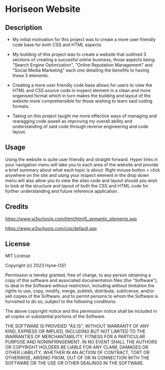 # Horiseon Website

## Description

* My initial motivation for this project was to create a more user friendly code base for both CSS and HTML aspects.

* My building of this project was to create a website that outlined 3 sections of creating a succesful online business, those aspects being "Search Engine Optimization", "Online Reputation Management" and "Social Media Marketing" each one detailing the benefits to having these 3 elements.

* Creating a more user friendly code base allows for users to view the HTML and CSS source code in inspect element in a clean and more organised format which in turn makes the building and layout of the website more comprehensible for those wishing to learn said coding formats.

* Taking on this project taught me more effective ways of managing and rearagging code aswell as improving my overall ability and understanding of said code through reverse engineering and code layout.

## Usage

Using the website is quite user friendly and straight forward. Hyper links in your navigation menu will take you to each area of the website and provide a brief summary about what each topic is about. Right mouse button + click  anywhere on the site and using your inspect element in the drop down menu will also allow you to view the sites code and layout should you wish to look at the structure and layout of both the CSS and HTML code for further understanding and future reference application.

## Credits

https://www.w3schools.com/html/html5_semantic_elements.asp

https://www.w3schools.com/css/default.asp

## License

MIT License

Copyright (c) 2023 Hyne-OS1

Permission is hereby granted, free of charge, to any person obtaining a copy
of this software and associated documentation files (the "Software"), to deal
in the Software without restriction, including without limitation the rights
to use, copy, modify, merge, publish, distribute, sublicense, and/or sell
copies of the Software, and to permit persons to whom the Software is
furnished to do so, subject to the following conditions:

The above copyright notice and this permission notice shall be included in all
copies or substantial portions of the Software.

THE SOFTWARE IS PROVIDED "AS IS", WITHOUT WARRANTY OF ANY KIND, EXPRESS OR
IMPLIED, INCLUDING BUT NOT LIMITED TO THE WARRANTIES OF MERCHANTABILITY,
FITNESS FOR A PARTICULAR PURPOSE AND NONINFRINGEMENT. IN NO EVENT SHALL THE
AUTHORS OR COPYRIGHT HOLDERS BE LIABLE FOR ANY CLAIM, DAMAGES OR OTHER
LIABILITY, WHETHER IN AN ACTION OF CONTRACT, TORT OR OTHERWISE, ARISING FROM,
OUT OF OR IN CONNECTION WITH THE SOFTWARE OR THE USE OR OTHER DEALINGS IN THE
SOFTWARE.


